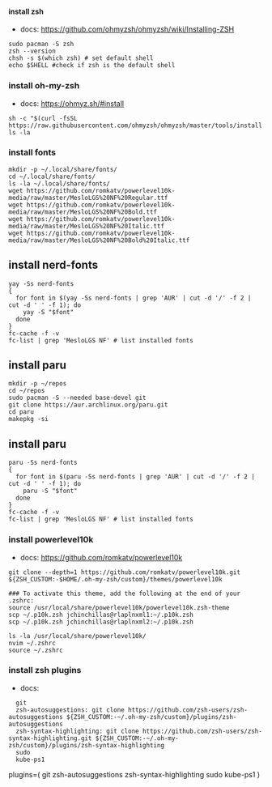 #### install zsh
- docs: https://github.com/ohmyzsh/ohmyzsh/wiki/Installing-ZSH
```
sudo pacman -S zsh
zsh --version
chsh -s $(which zsh) # set default shell
echo $SHELL #check if zsh is the default shell
```

### install oh-my-zsh
- docs: https://ohmyz.sh/#install

``` check again the docs
sh -c "$(curl -fsSL https://raw.githubusercontent.com/ohmyzsh/ohmyzsh/master/tools/install.sh)"
ls -la
```

### install fonts
```
mkdir -p ~/.local/share/fonts/
cd ~/.local/share/fonts/
ls -la ~/.local/share/fonts/
wget https://github.com/romkatv/powerlevel10k-media/raw/master/MesloLGS%20NF%20Regular.ttf
wget https://github.com/romkatv/powerlevel10k-media/raw/master/MesloLGS%20NF%20Bold.ttf
wget https://github.com/romkatv/powerlevel10k-media/raw/master/MesloLGS%20NF%20Italic.ttf
wget https://github.com/romkatv/powerlevel10k-media/raw/master/MesloLGS%20NF%20Bold%20Italic.ttf
```

## install nerd-fonts
```
yay -Ss nerd-fonts
{
  for font in $(yay -Ss nerd-fonts | grep 'AUR' | cut -d '/' -f 2 | cut -d ' ' -f 1); do
    yay -S "$font"
  done
}
fc-cache -f -v
fc-list | grep 'MesloLGS NF' # list installed fonts

```

## install paru
```
mkdir -p ~/repos
cd ~/repos
sudo pacman -S --needed base-devel git
git clone https://aur.archlinux.org/paru.git
cd paru
makepkg -si

```


## install paru
```
paru -Ss nerd-fonts
{
  for font in $(paru -Ss nerd-fonts | grep 'AUR' | cut -d '/' -f 2 | cut -d ' ' -f 1); do
    paru -S "$font"
  done
}
fc-cache -f -v
fc-list | grep 'MesloLGS NF' # list installed fonts

```

### install powerlevel10k
- docs: https://github.com/romkatv/powerlevel10k

``` check again the docs
git clone --depth=1 https://github.com/romkatv/powerlevel10k.git ${ZSH_CUSTOM:-$HOME/.oh-my-zsh/custom}/themes/powerlevel10k

### To activate this theme, add the following at the end of your .zshrc:
source /usr/local/share/powerlevel10k/powerlevel10k.zsh-theme
scp ~/.p10k.zsh jchinchillas@rlaplnxml1:~/.p10k.zsh
scp ~/.p10k.zsh jchinchillas@rlaplnxml2:~/.p10k.zsh

ls -la /usr/local/share/powerlevel10k/
nvim ~/.zshrc
source ~/.zshrc
```

### install zsh plugins
- docs: 
```
  git
  zsh-autosuggestions: git clone https://github.com/zsh-users/zsh-autosuggestions ${ZSH_CUSTOM:-~/.oh-my-zsh/custom}/plugins/zsh-autosuggestions
  zsh-syntax-highlighting: git clone https://github.com/zsh-users/zsh-syntax-highlighting.git ${ZSH_CUSTOM:-~/.oh-my-zsh/custom}/plugins/zsh-syntax-highlighting
  sudo
  kube-ps1
```
plugins=(
  git
  zsh-autosuggestions
  zsh-syntax-highlighting
  sudo
  kube-ps1
)